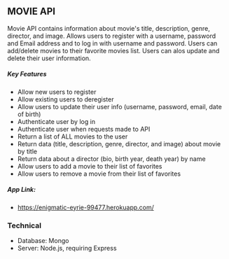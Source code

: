 ## MOVIE API

Movie API contains information about movie's title, description, genre, director, and image.  Allows users to register with a username, password and Email address and to log in with username and password. Users can add/delete movies to their favorite movies list. Users can alos update and delete their user information.

##### Key Features

- Allow new users to register
- Allow existing users to deregister
- Allow users to update their user info (username, password, email, date of birth)
- Authenticate user by log in
- Authenticate user when requests made to API
- Return a list of ALL movies to the user
- Return data (title, description, genre, director, and image) about movie by title
- Return data about a director (bio, birth year, death year) by name
- Allow users to add a movie to their list of favorites
- Allow users to remove a movie from their list of favorites

##### App Link: 
- https://enigmatic-eyrie-99477.herokuapp.com/

### Technical
- Database: Mongo
- Server: Node.js, requiring Express
